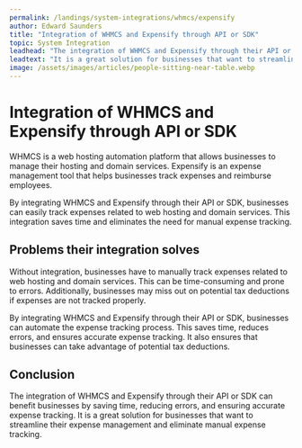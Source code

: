 ```yaml
---
permalink: /landings/system-integrations/whmcs/expensify
author: Edward Saunders
title: "Integration of WHMCS and Expensify through API or SDK"
topic: System Integration
leadhead: "The integration of WHMCS and Expensify through their API or SDK can benefit businesses by saving time, reducing errors, and ensuring accurate expense tracking"
leadtext: "It is a great solution for businesses that want to streamline their expense management and eliminate manual expense tracking."
image: /assets/images/articles/people-sitting-near-table.webp
---
```

<div class="arttext">  <h1>Integration of WHMCS and Expensify through API or SDK</h1>
  <p>WHMCS is a web hosting automation platform that allows businesses to manage their hosting and domain services. Expensify is an expense management tool that helps businesses track expenses and reimburse employees.</p>
  <p>By integrating WHMCS and Expensify through their API or SDK, businesses can easily track expenses related to web hosting and domain services. This integration saves time and eliminates the need for manual expense tracking.</p>
  <h2>Problems their integration solves</h2>
  <p>Without integration, businesses have to manually track expenses related to web hosting and domain services. This can be time-consuming and prone to errors. Additionally, businesses may miss out on potential tax deductions if expenses are not tracked properly.</p>
  <p>By integrating WHMCS and Expensify through their API or SDK, businesses can automate the expense tracking process. This saves time, reduces errors, and ensures accurate expense tracking. It also ensures that businesses can take advantage of potential tax deductions.</p>
  <h2>Conclusion</h2>
  <p>The integration of WHMCS and Expensify through their API or SDK can benefit businesses by saving time, reducing errors, and ensuring accurate expense tracking. It is a great solution for businesses that want to streamline their expense management and eliminate manual expense tracking.</p>
</div>
